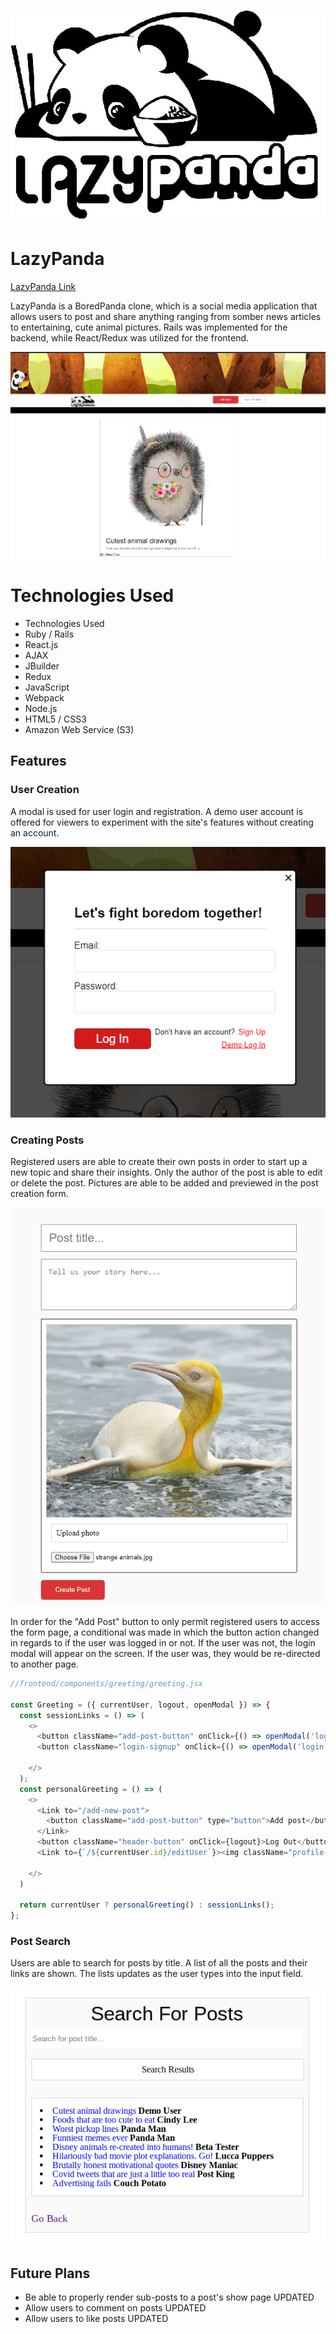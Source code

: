 ![alt text](https://github.com/michelle-ha/LazyPanda/blob/master/app/assets/images/PngItem_2512217.png "Lazy Panda Logo")

# LazyPanda

[LazyPanda Link](https://lazy-panda.herokuapp.com/#/)

LazyPanda is a BoredPanda clone, which is a social media application that allows users to post and share anything ranging from somber news articles to entertaining, cute animal pictures. Rails was implemented for the backend, while React/Redux was utilized for the frontend.

![alt text](https://github.com/michelle-ha/LazyPanda/blob/master/app/assets/images/boredpanda%20screenshot.png "LazyPanda Screenshot")

# Technologies Used
* Technologies Used
* Ruby / Rails
* React.js
* AJAX
* JBuilder
* Redux
* JavaScript
* Webpack
* Node.js
* HTML5 / CSS3
* Amazon Web Service (S3)

## Features

### User Creation

A modal is used for user login and registration. A demo user account is offered for viewers to experiment with the site's features without creating an account. 

![alt text](https://github.com/michelle-ha/LazyPanda/blob/master/app/assets/images/modal.png "Modal Screenshot")

### Creating Posts

Registered users are able to create their own posts in order to start up a new topic and share their insights. Only the author of the post is able to edit or delete the post. Pictures are able to be added and previewed in the post creation form.

![alt text](https://github.com/michelle-ha/LazyPanda/blob/master/app/assets/images/createPost.png "Create Post Screenshot")

In order for the "Add Post" button to only permit registered users to access the form page, a conditional was made in which the button action changed in regards to if the user was logged in or not. If the user was not, the login modal will appear on the screen. If the user was, they would be re-directed to another page. 

```js
//frontend/components/greeting/greeting.jsx 

const Greeting = ({ currentUser, logout, openModal }) => {
  const sessionLinks = () => (
    <>
      <button className="add-post-button" onClick={() => openModal('login')}>Add post</button>
      <button className="login-signup" onClick={() => openModal('login')}>Login / Register</button>

    </>
  );
  const personalGreeting = () => (
    <>
      <Link to="/add-new-post">
        <button className="add-post-button" type="button">Add post</button>
      </Link>
      <button className="header-button" onClick={logout}>Log Out</button>
      <Link to={`/${currentUser.id}/editUser`}><img className="profile-pic-header" src={currentUser.profilePicURL} ></img></Link>
      
    </>
  )

  return currentUser ? personalGreeting() : sessionLinks();
};

```

### Post Search

Users are able to search for posts by title. A list of all the posts and their links are shown. The lists updates as the user types into the input field. 

![alt text](https://github.com/michelle-ha/LazyPanda/blob/master/app/assets/images/Screenshot%202021-03-26%2012.37.34%20PM.png "Search Post Screenshot")

## Future Plans
* Be able to properly render sub-posts to a post's show page UPDATED
* Allow users to comment on posts UPDATED
* Allow users to like posts UPDATED
